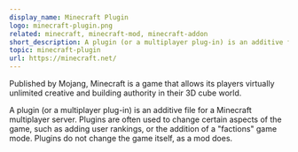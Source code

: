 ```yaml
---
display_name: Minecraft Plugin
logo: minecraft-plugin.png
related: minecraft, minecraft-mod, minecraft-addon
short_description: A plugin (or a multiplayer plug-in) is an additive file for a Minecraft multiplayer server.
topic: minecraft-plugin
url: https://minecraft.net/
---
```

Published by Mojang, Minecraft is a game that allows its players virtually unlimited creative and building authority in their 3D cube world.

A plugin (or a multiplayer plug-in) is an additive file for a Minecraft multiplayer server. Plugins are often used to change certain aspects of the game, such as adding user rankings, or the addition of a "factions" game mode. Plugins do not change the game itself, as a mod does.